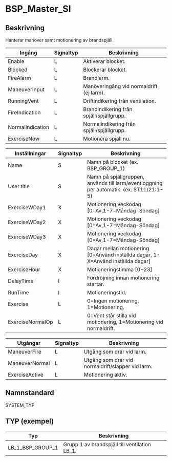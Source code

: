 # BSP_Master_SI

## Beskrivning
Hanterar manöver samt motionering av brandspjäll.

| Ingång | Signaltyp | Beskrivning |
| --- | --- | --- |
| Enable | L | Aktiverar blocket. |
| Blocked | L | Blockerar blocket. |
| FireAlarm | L | Brandlarm. |
| ManeuverInput | L | Manöveringång vid normaldrift (ej larm). |
| RunningVent | L | Driftindikering från ventilation. |
| FireIndication | L | Brandindikering från spjäll/spjällgrupp. |
| NormalIndication | L | Normalindikering från spjäll/spjällgrupp. |
| ExerciseNow | L | Motionera spjäll nu. |

| Inställningar | Signaltyp | Beskrivning |
| --- | --- | --- |
| Name | S | Namn på blocket (ex. BSP_GROUP_1) |
| User title | S | Namn på spjällgruppen, används till larm/eventloggning per automatik. (ex. ST11/21:1-5) |
| ExerciseWDay1 | X | Motionering veckodag [0=Av,1-7=Måndag-Söndag] |
| ExerciseWDay2 | X | Motionering veckodag [0=Av,1-7=Måndag-Söndag] |
| ExerciseWDay3 | X | Motionering veckodag [0=Av,1-7=Måndag-Söndag] |
| ExerciseDay | X | Dagar mellan motionering [0=Använd inställda dagar, 1-X=Använd inställda dagar] |
| ExerciseHour | X | Motioneringstimma [0-23] |
| DelayTime | I | Fördröjning innan motionering startar. |
| RunTime | I | Motioneringstid. |
| Exercise | L | 0=Ingen motionering, 1=Motionering. |
| ExerciseNormalOp | L | 0=Vent står stilla vid motionering, 1=Motionering vid normaldrift. |

| Utgångar | Signaltyp | Beskrivning |
| --- | --- | --- |
| ManeuverFire | L | Utgång som drar vid larm. |
| ManeuverNormal | L | Utgång som drar vid normaldrift/släpper vid larm. |
| ExerciseActive | L | Motionering aktiv. |

## Namnstandard

SYSTEM_TYP

## TYP (exempel)

| Typ | Beskrivning |
| --- | --- |
| LB_1_BSP_GROUP_1 | Grupp 1 av brandspjäll till ventilation LB_1. |
